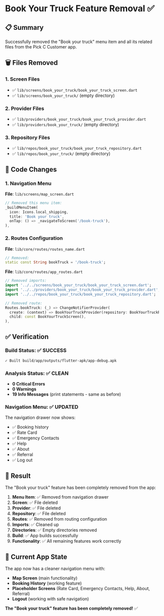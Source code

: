 # Book Your Truck Feature Removal ✅

## 📋 **Summary**
Successfully removed the "Book your truck" menu item and all its related files from the Pick C Customer app.

## 🗑️ **Files Removed**

### **1. Screen Files**
- ✅ `lib/screens/book_your_truck/book_your_truck_screen.dart`
- ✅ `lib/screens/book_your_truck/` (empty directory)

### **2. Provider Files**
- ✅ `lib/providers/book_your_truck/book_your_truck_provider.dart`
- ✅ `lib/providers/book_your_truck/` (empty directory)

### **3. Repository Files**
- ✅ `lib/repos/book_your_truck/book_your_truck_repository.dart`
- ✅ `lib/repos/book_your_truck/` (empty directory)

## 🔧 **Code Changes**

### **1. Navigation Menu**
**File**: `lib/screens/map_screen.dart`
```dart
// Removed this menu item:
_buildMenuItem(
  icon: Icons.local_shipping,
  title: 'Book your truck',
  onTap: () => _navigateToScreen('/book-truck'),
),
```

### **2. Routes Configuration**
**File**: `lib/core/routes/routes_name.dart`
```dart
// Removed:
static const String bookTruck = '/book-truck';
```

**File**: `lib/core/routes/app_routes.dart`
```dart
// Removed imports:
import '../../screens/book_your_truck/book_your_truck_screen.dart';
import '../../providers/book_your_truck/book_your_truck_provider.dart';
import '../../repos/book_your_truck/book_your_truck_repository.dart';

// Removed route:
Routes.bookTruck: (_) => ChangeNotifierProvider(
  create: (context) => BookYourTruckProvider(repository: BookYourTruckRepository()),
  child: const BookYourTruckScreen(),
),
```

## ✅ **Verification**

### **Build Status**: ✅ **SUCCESS**
```bash
✓ Built build/app/outputs/flutter-apk/app-debug.apk
```

### **Analysis Status**: ✅ **CLEAN**
- **0 Critical Errors**
- **0 Warnings**
- **19 Info Messages** (print statements - same as before)

### **Navigation Menu**: ✅ **UPDATED**
The navigation drawer now shows:
- ✅ Booking history
- ✅ Rate Card
- ✅ Emergency Contacts
- ✅ Help
- ✅ About
- ✅ Referral
- ✅ Log out

## 🎯 **Result**

The "Book your truck" feature has been completely removed from the app:

1. **Menu Item**: ✅ Removed from navigation drawer
2. **Screen**: ✅ File deleted
3. **Provider**: ✅ File deleted
4. **Repository**: ✅ File deleted
5. **Routes**: ✅ Removed from routing configuration
6. **Imports**: ✅ Cleaned up
7. **Directories**: ✅ Empty directories removed
8. **Build**: ✅ App builds successfully
9. **Functionality**: ✅ All remaining features work correctly

## 🚀 **Current App State**

The app now has a cleaner navigation menu with:
- **Map Screen** (main functionality)
- **Booking History** (working feature)
- **Placeholder Screens** (Rate Card, Emergency Contacts, Help, About, Referral)
- **Logout** (working with safe navigation)

**The "Book your truck" feature has been completely removed!** ✅

